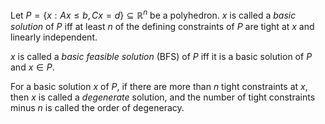 Let $P = \{x: Ax \le b, Cx = d\} \subseteq \mathbb{R}^n$ be a polyhedron.
$x$ is called a *basic solution* of $P$ iff
at least $n$ of the defining constraints of $P$ are tight at $x$ and linearly independent.

$x$ is called a *basic feasible solution* (BFS) of $P$ iff it is a basic solution of $P$ and $x \in P$.

For a basic solution $x$ of $P$, if there are more than $n$ tight constraints at $x$,
then $x$ is called a *degenerate* solution, and the number of tight constraints minus $n$
is called the order of degeneracy.

